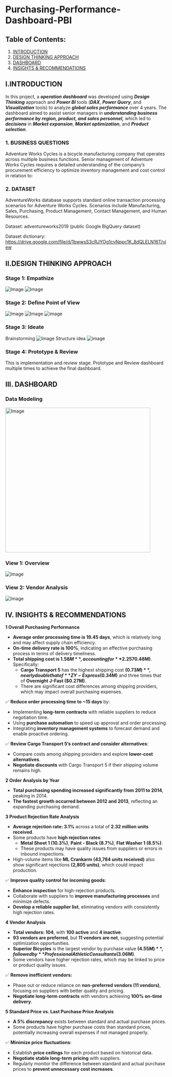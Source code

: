 # Purchasing-Performance-Dashboard-PBI

## Table of Contents:
1. [INTRODUCTION](#data)
2. [DESIGN THINKING APPROACH](#d_thinking)
3. [DASHBOARD](#dashboard)
4. [INSIGHTS & RECOMMENDATIONS](#insight)

<div id='data'/>

## **I.INTRODUCTION**
In this project, a _**operation dashboard**_ was developed using _**Design Thinking**_ approach and _**Power BI**_ tools (**_DAX_**, **_Power Query_**, and **_Visualization_** tools) to analyze **_global sales performance_** over 4 years. The dashboard aimed to assist senior managers in **_understanding business performance by region, product, and sales personnel,_** which led to **_decisions_** in **_Market expansion_**, **_Market optimization_**, and **_Product selection_**.

### **1. BUSINESS QUESTIONS**
Adventure Works Cycles is a bicycle manufacturing company that operates across multiple business functions. Senior management of Adventure Works Cycles requires a detailed understanding of the company’s procurement efficiency to optimize inventory management and cost control in relation to:

### **2. DATASET**
AdventureWorks database supports standard online transaction processing scenarios for Adventure Works Cycles. Scenarios include Manufacturing, Sales, Purchasing, Product Management, Contact Management, and Human Resources.

Dataset: adventureworks2019 (public Google BigQuery dataset)

Dataset dictionary: https://drive.google.com/file/d/1bwwsS3cRJYOg1cvNppc1K_8dQLELN16T/view

<div id='d_thinking'/>
  
## **II.DESIGN THINKING APPROACH**
### Stage 1: Empathize
![Image](https://github.com/user-attachments/assets/90789b12-1a54-4c3b-bc51-fe8e8692db68)
![Image](https://github.com/user-attachments/assets/dcdfa52b-43e9-4f37-9c45-efb81eeff9c2)

### Stage 2: Define Point of View
![Image](https://github.com/user-attachments/assets/8f2c30fe-9a4d-4059-a7b2-5cf7a698d8c2)
![Image](https://github.com/user-attachments/assets/61ec22da-a5d8-48c0-b0d4-272184a97b45)
![image](https://github.com/user-attachments/assets/c07b1b4b-cdc8-4100-8c81-8d8b6accc9d6)


### Stage 3: Ideate
Brainstorming
![Image](https://github.com/user-attachments/assets/9b67405c-4bb5-4554-b48d-243b07069622)
Structure idea
![image](https://github.com/user-attachments/assets/46152ba2-b8eb-4485-86bc-f479e9c8d899)

### Stage 4: Prototype & Review
This is implementation and review stage. Prototype and Review dashboard multiple times to achieve the final dashboard.

<div id='dashboard'/>
  
## **III. DASHBOARD**
### **Data Modeling**
<img width="451" alt="Image" src="https://github.com/user-attachments/assets/3519aa05-6645-43db-8768-e28d952cbf40" />

### **View 1: Overview**
![Image](https://github.com/user-attachments/assets/7e71961a-e4ca-4fa4-87c6-2974906de653)

### **View 2: Vendor Analysis**
![Image](https://github.com/user-attachments/assets/af6f1b5e-52af-426b-ba59-0b46915f5c05)

<div id='insight'/>
  
## **IV. INSIGHTS & RECOMMENDATIONS**

**1 Overall Purchasing Performance**

- **Average order processing time is 19.45 days**, which is relatively long and may affect supply chain efficiency.
- **On-time delivery rate is 100%**, indicating an effective purchasing process in terms of delivery timeliness.
- **Total shipping cost is $1.58M**, accounting for **2.25% of the total invoice value ($70.48M)**. Specifically:
    - **Cargo Transport 5** has the highest shipping cost **($0.73M)**, nearly double that of **ZY-Express ($0.34M)** and three times that of **Overnight J-Fast ($0.27M)**.
    - There are significant cost differences among shipping providers, which may impact overall purchasing expenses.

✅ **Reduce order processing time  to ~15 days** by:

- Implementing **long-term contracts** with reliable suppliers to reduce negotiation time.
- Using **purchase automation** to speed up approval and order processing.
- Integrating **inventory management systems** to forecast demand and enable proactive ordering.

✅ **Review Cargo Transport 5’s contract and consider alternatives**:

- Compare costs among shipping providers and explore **lower-cost alternatives**.
- **Negotiate discounts** with Cargo Transport 5 if their shipping volume remains high.

**2 Order Analysis by Year**

- **Total purchasing spending increased significantly from 2011 to 2014**, peaking in 2014.
- **The fastest growth occurred between 2012 and 2013**, reflecting an expanding purchasing demand.

**3 Product Rejection Rate Analysis**

- **Average rejection rate: 3.1%** across a total of **2.32 million units received**.
- Some products have **high rejection rates**:
    - **Metal Sheet 1 (10.3%)**, **Paint - Black (8.7%)**, **Flat Washer 1 (8.5%)**.
    - These products may have quality issues from suppliers or errors in inbound inspections.
- High-volume items like **ML Crankarm (43,784 units received)** also show significant rejections **(2,805 units)**, which could impact production.

✅ **Improve quality control for incoming goods:**

- **Enhance inspection** for high-rejection products.
- Collaborate with suppliers to **improve manufacturing processes** and minimize defects.
- **Develop a reliable supplier list**, eliminating vendors with consistently high rejection rates.

**4 Vendor Analysis**

- **Total vendors: 104**, with **100 active** and **4 inactive**.
- **93 vendors are preferred**, but **11 vendors are not**, suggesting potential optimization opportunities.
- **Superior Bicycles** is the largest vendor by purchase value **($4.55M)**, followed by **Professional Athletic Consultants ($3.06M)**.
- Some vendors have higher rejection rates, which may be linked to price or product quality issues.

✅ **Remove inefficient vendors:**

- Phase out or reduce reliance on **non-preferred vendors (11 vendors)**, focusing on suppliers with better quality and pricing.
- **Negotiate long-term contracts** with vendors achieving **100% on-time delivery**.


**5 Standard Price vs. Last Purchase Price Analysis**

- **A 5% discrepancy** exists between standard and actual purchase prices.
- Some products have higher purchase costs than standard prices, potentially increasing overall expenses if not managed properly.

✅ **Minimize price fluctuations**:

- Establish **price ceilings** for each product based on historical data.
- **Negotiate stable long-term pricing** with suppliers.
- Regularly monitor the difference between standard and actual purchase prices to **prevent unnecessary cost increases**.
